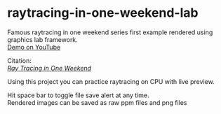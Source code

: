 # raytracing-in-one-weekend-lab
Famous raytracing in one weekend series first example rendered using graphics lab framework.  
[Demo on YouTube](https://www.youtube.com/watch?v=9zTTyxpE0AM)

Citation:  
[_Ray Tracing in One Weekend_](https://raytracing.github.io/books/RayTracingInOneWeekend.html)

Using this project you can practice raytracing on CPU with live preview.  
  
Hit space bar to toggle file save alert at any time.  
Rendered images can be saved as raw ppm files and png files
